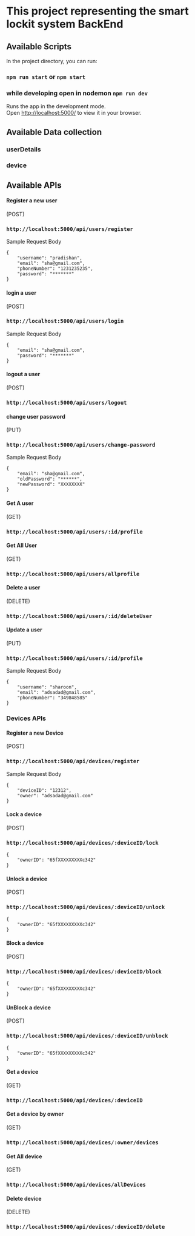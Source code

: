 # This project representing the smart lockit system BackEnd

## Available Scripts

In the project directory, you can run:

### `npm run start` or `npm start`

### while developing open in nodemon `npm run dev`

Runs the app in the development mode.\
Open [http://localhost:5000/](http://localhost:5000/) to view it in your browser.

## Available Data collection

### userDetails

### device

## Available APIs

#### Register a new user

(POST)
### `http://localhost:5000/api/users/register`

Sample Request Body

```
{
    "username": "pradishan",
    "email": "sha@gmail.com",
    "phoneNumber": "1231235235",
    "password": "*******"
}
```

#### login a user

(POST)
### `http://localhost:5000/api/users/login`

Sample Request Body

```
{
    "email": "sha@gmail.com",
    "password": "*******"
}
```
#### logout a user

(POST)
### `http://localhost:5000/api/users/logout`

#### change user password

(PUT)
### `http://localhost:5000/api/users/change-password`

Sample Request Body 

```
{
    "email": "sha@gmail.com",
    "oldPassword": "******",
    "newPassword": "XXXXXXXX"
}
```

#### Get A user

(GET)
### `http://localhost:5000/api/users/:id/profile`

#### Get All User

(GET)
### `http://localhost:5000/api/users/allprofile`

#### Delete a user

(DELETE)
### `http://localhost:5000/api/users/:id/deleteUser`

#### Update a user

(PUT)
### `http://localhost:5000/api/users/:id/profile`

Sample Request Body 

```
{
    "username": "sharoon",
    "email": "adsadad@gmail.com",
    "phoneNumber": "349848585"
}
```

### Devices APIs

#### Register a new Device
(POST)
### `http://localhost:5000/api/devices/register`

Sample Request Body

```
{
    "deviceID": "12312",
    "owner": "adsadad@gmail.com"
}
```

#### Lock a device

(POST)
### `http://localhost:5000/api/devices/:deviceID/lock`

```
{
    "ownerID": "65fXXXXXXXXXc342"
}
```

#### Unlock a device

(POST)
### `http://localhost:5000/api/devices/:deviceID/unlock`

```
{
    "ownerID": "65fXXXXXXXXXc342"
}
```

#### Block a device

(POST)
### `http://localhost:5000/api/devices/:deviceID/block`

```
{
    "ownerID": "65fXXXXXXXXXc342"
}
```

#### UnBlock a device

(POST)
### `http://localhost:5000/api/devices/:deviceID/unblock`

```
{
    "ownerID": "65fXXXXXXXXXc342"
}
```

#### Get a device

(GET)
### `http://localhost:5000/api/devices/:deviceID`

#### Get a device by owner

(GET)
### `http://localhost:5000/api/devices/:owner/devices`

#### Get All device

(GET)
### `http://localhost:5000/api/devices/allDevices`

#### Delete device

(DELETE)
### `http://localhost:5000/api/devices/:deviceID/delete`

